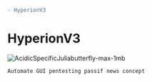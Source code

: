 ```diff
- HyperionV3
```
# HyperionV3
![AcidicSpecificJuliabutterfly-max-1mb](https://user-images.githubusercontent.com/59021489/104730564-8ff74a00-573a-11eb-89d6-8923a45e203c.gif)


```
Automate GUI pentesting passif news concept
```

